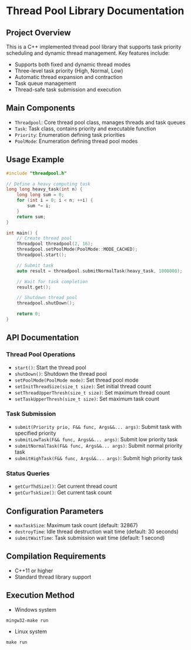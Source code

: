 # Thread Pool Library Documentation

## Project Overview

This is a C++ implemented thread pool library that supports task priority scheduling and dynamic thread management. Key features include:

- Supports both fixed and dynamic thread modes
- Three-level task priority (High, Normal, Low)
- Automatic thread expansion and contraction
- Task queue management
- Thread-safe task submission and execution

## Main Components

- `Threadpool`: Core thread pool class, manages threads and task queues
- `Task`: Task class, contains priority and executable function
- `Priority`: Enumeration defining task priorities
- `PoolMode`: Enumeration defining thread pool modes

## Usage Example

```cpp
#include "threadpool.h"

// Define a heavy computing task
long long heavy_task(int n) {
    long long sum = 0;
    for (int i = 0; i < n; ++i) {
        sum *= i;
    }
    return sum;
}

int main() {
    // Create thread pool
    Threadpool threadpool(2, 16);
    threadpool.setPoolMode(PoolMode::MODE_CACHED);
    threadpool.start();

    // Submit task
    auto result = threadpool.submitNormalTask(heavy_task, 1000000);

    // Wait for task completion
    result.get();

    // Shutdown thread pool
    threadpool.shutDown();

    return 0;
}
```

## API Documentation

### Thread Pool Operations

- `start()`: Start the thread pool
- `shutDown()`: Shutdown the thread pool
- `setPoolMode(PoolMode mode)`: Set thread pool mode
- `setInitThreadSize(size_t size)`: Set initial thread count
- `setThreadUpperThresh(size_t size)`: Set maximum thread count
- `setTaskUpperThresh(size_t size)`: Set maximum task count

### Task Submission

- `submit(Priority prio, F&& func, Args&&... args)`: Submit task with specified priority
- `submitLowTask(F&& func, Args&&... args)`: Submit low priority task
- `submitNormalTask(F&& func, Args&&... args)`: Submit normal priority task
- `submitHighTask(F&& func, Args&&... args)`: Submit high priority task

### Status Queries

- `getCurThdSize()`: Get current thread count
- `getCurTskSize()`: Get current task count

## Configuration Parameters

- `maxTaskSize`: Maximum task count (default: 32867)
- `destroyTime`: Idle thread destruction wait time (default: 30 seconds)
- `submitWaitTime`: Task submission wait time (default: 1 second)

## Compilation Requirements

- C++11 or higher
- Standard thread library support

## Execution Method

- Windows system

```shell
mingw32-make run
```

- Linux system

```shell
make run
```
